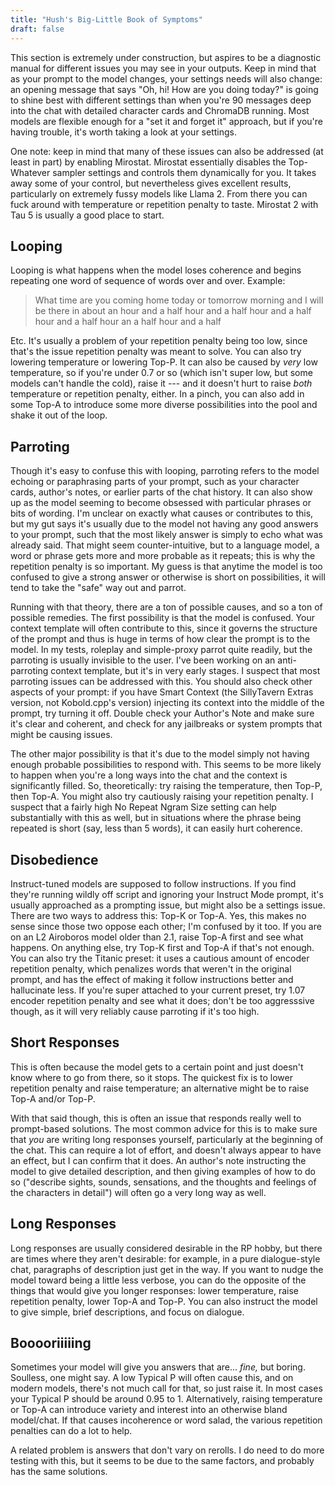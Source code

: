 ```yaml
---
title: "Hush's Big-Little Book of Symptoms"
draft: false
---
```


This section is extremely under construction, but aspires to be a diagnostic manual for different issues you may see in your outputs. Keep in mind that as your prompt to the model changes, your settings needs will also change: an opening message that says "Oh, hi! How are you doing today?" is going to shine best with different settings than when you're 90 messages deep into the chat with detailed character cards and ChromaDB running. Most models are flexible enough for a "set it and forget it" approach, but if you're having trouble, it's worth taking a look at your settings.

One note: keep in mind that many of these issues can also be addressed (at least in part) by enabling Mirostat. Mirostat essentially disables the Top-Whatever sampler settings and controls them dynamically for you. It takes away some of your control, but nevertheless gives excellent results, particularly on extremely fussy models like Llama 2. From there you can fuck around with temperature or repetition penalty to taste. Mirostat 2 with Tau 5 is usually a good place to start.

## Looping

Looping is what happens when the model loses coherence and begins repeating one word of sequence of words over and over. Example:

> What time are you coming home today or tomorrow morning and I will be there in about an hour and a half hour and a half hour and a half hour and a half hour an a half hour and a half

Etc. It's usually a problem of your repetition penalty being too low, since that's the issue repetition penalty was meant to solve. You can also try lowering temperature or lowering Top-P. It can also be caused by *very* low temperature, so if you're under 0.7 or so (which isn't super low, but some models can't handle the cold), raise it --- and it doesn't hurt to raise *both* temperature or repetition penalty, either. In a pinch, you can also add in some Top-A to introduce some more diverse possibilities into the pool and shake it out of the loop.

## Parroting

Though it's easy to confuse this with looping, parroting refers to the model echoing or paraphrasing parts of your prompt, such as your character cards, author's notes, or earlier parts of the chat history. It can also show up as the model seeming to become obsessed with particular phrases or bits of wording. I'm unclear on exactly what causes or contributes to this, but my gut says it's usually due to the model not having any good answers to your prompt, such that the most likely answer is simply to echo what was already said. That might seem counter-intuitive, but to a language model, a word or phrase gets more and more probable as it repeats; this is why the repetition penalty is so important. My guess is that anytime the model is too confused to give a strong answer or otherwise is short on possibilities, it will tend to take the "safe" way out and parrot.

Running with that theory, there are a ton of possible causes, and so a ton of possible remedies. The first possibility is that the model is confused. Your context template will often contribute to this, since it governs the structure of the prompt and thus is huge in terms of how clear the prompt is to the model. In my tests, roleplay and simple-proxy parrot quite readily, but the parroting is usually invisible to the user. I've been working on an anti-parroting context template, but it's in very early stages. I suspect that most parroting issues can be addressed with this. You should also check other aspects of your prompt: if you have Smart Context (the SillyTavern Extras version, not Kobold.cpp's version) injecting its context into the middle of the prompt, try turning it off. Double check your Author's Note and make sure it's clear and coherent, and check for any jailbreaks or system prompts that might be causing issues.

The other major possibility is that it's due to the model simply not having enough probable possibilities to respond with. This seems to be more likely to happen when you're a long ways into the chat and the context is significantly filled. So, theoretically: try raising the temperature, then Top-P, then Top-A. You might also try cautiously raising your repetition penalty. I suspect that a fairly high No Repeat Ngram Size setting can help substantially with this as well, but in situations where the phrase being repeated is short (say, less than 5 words), it can easily hurt coherence.

## Disobedience

Instruct-tuned models are supposed to follow instructions. If you find they're running wildly off script and ignoring your Instruct Mode prompt, it's usually approached as a prompting issue, but might also be a settings issue. There are two ways to address this: Top-K or Top-A. Yes, this makes no sense since those two oppose each other; I'm confused by it too. If you are on an L2 Airoboros model older than 2.1, raise Top-A first and see what happens. On anything else, try Top-K first and Top-A if that's not enough. You can also try the Titanic preset: it uses a cautious amount of encoder repetition penalty, which penalizes words that weren't in the original prompt, and has the effect of making it follow instructions better and hallucinate less. If you're super attached to your current preset, try 1.07 encoder repetition penalty and see what it does; don't be too aggresssive though, as it will very reliably cause parroting if it's too high.

## Short Responses

This is often because the model gets to a certain point and just doesn't know where to go from there, so it stops. The quickest fix is to lower repetition penalty and raise temperature; an alternative might be to raise Top-A and/or Top-P.

With that said though, this is often an issue that responds really well to prompt-based solutions. The most common advice for this is to make sure that *you* are writing long responses yourself, particularly at the beginning of the chat. This can require a lot of effort, and doesn't always appear to have an effect, but I can confirm that it does. An author's note instructing the model to give detailed description, and then giving examples of how to do so ("describe sights, sounds, sensations, and the thoughts and feelings of the characters in detail") will often go a very long way as well.

## Long Responses

Long responses are usually considered desirable in the RP hobby, but there are times where they aren't desirable: for example, in a pure dialogue-style chat, paragraphs of description just get in the way. If you want to nudge the model toward being a little less verbose, you can do the opposite of the things that would give you longer responses: lower temperature, raise repetition penalty, lower Top-A and Top-P. You can also instruct the model to give simple, brief descriptions, and focus on dialogue.

## Booooriiiiing

Sometimes your model will give you answers that are... *fine,* but boring. Soulless, one might say. A low Typical P will often cause this, and on modern models, there's not much call for that, so just raise it. In most cases your Typical P should be around 0.95 to 1. Alternatively, raising temperature or Top-A can introduce variety and interest into an otherwise bland model/chat. If that causes incoherence or word salad, the various repetition penalties can do a lot to help.

A related problem is answers that don't vary on rerolls. I do need to do more testing with this, but it seems to be due to the same factors, and probably has the same solutions.
